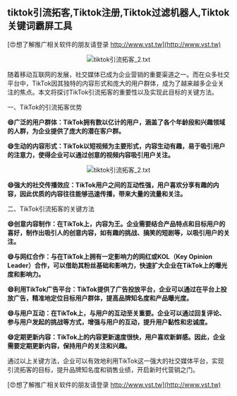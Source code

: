 ## **tiktok引流拓客,Tiktok注册,Tiktok过滤机器人,Tiktok关键词霸屏工具**

[😍想了解推广相关软件的朋友请登录 http://www.vst.tw](http://www.vst.tw)

 <center><img src="https://vst.tw/MP4/tuiguang/png/4.png" alt="tiktok引流拓客_2.txt"></center>

随着移动互联网的发展，社交媒体已成为企业营销的重要渠道之一。而在众多社交平台中，TikTok因其独特的内容形式和庞大的用户群体，成为了越来越多企业关注的焦点。本文将探讨TikTok引流拓客的重要性以及实现此目标的关键方法。

一、TikTok的引流拓客优势

**😄广泛的用户群体：TikTok拥有数以亿计的用户，涵盖了各个年龄段和兴趣领域的人群，为企业提供了庞大的潜在客户群。**

**😄生动的内容形式：TikTok以短视频为主要形式，内容生动有趣，易于吸引用户的注意力，使得企业可以通过创意的视频内容吸引用户关注。**

 <center><img src="https://vst.tw/MP4/tuiguang/png/7.png" alt="tiktok引流拓客_2.txt"></center>

**😄强大的社交传播效应：TikTok用户之间的互动性强，用户喜欢分享有趣的内容，因此优质的内容往往能够迅速传播，带来大量的流量和关注。**

二、TikTok引流拓客的关键方法

**😄创意内容制作：在TikTok上，内容为王。企业需要结合产品特点和目标用户的喜好，制作出吸引人的创意内容，如有趣的挑战、搞笑的短剧等，以吸引用户的关注。**

**😄与网红合作：与在TikTok上拥有一定影响力的网红或KOL（Key Opinion Leader）合作，可以借助其粉丝基础和影响力，快速扩大企业在TikTok上的曝光度和影响力。**

**😄利用TikTok广告平台：TikTok提供了广告投放平台，企业可以通过在平台上投放广告，精准地定位目标用户群体，提高品牌知名度和产品曝光度。**

**😄与用户互动：在TikTok上，与用户的互动至关重要。企业可以通过回复评论、参与用户发起的挑战等方式，增强与用户的互动，提升用户黏性和忠诚度。**

**😄定期更新内容：TikTok上的内容更新速度很快，用户喜欢新鲜感。因此，企业需要定期更新内容，保持用户的关注和兴趣。**

通过以上关键方法，企业可以有效地利用TikTok这一强大的社交媒体平台，实现引流拓客的目标，提升品牌知名度和销售业绩，开启新时代营销之门。

[😍想了解推广相关软件的朋友请登录 http://www.vst.tw](http://www.vst.tw)



